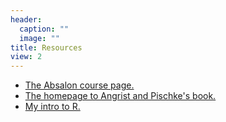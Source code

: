```yaml
---
header:
  caption: ""
  image: ""
title: Resources
view: 2
---
```


- [The Absalon course page.](https://absalon.ku.dk/courses/70545)
- [The homepage to Angrist and Pischke's book.](https://www.masteringmetrics.com/)
- [My intro to R.](https://merlin-intro-r.netlify.app/)
